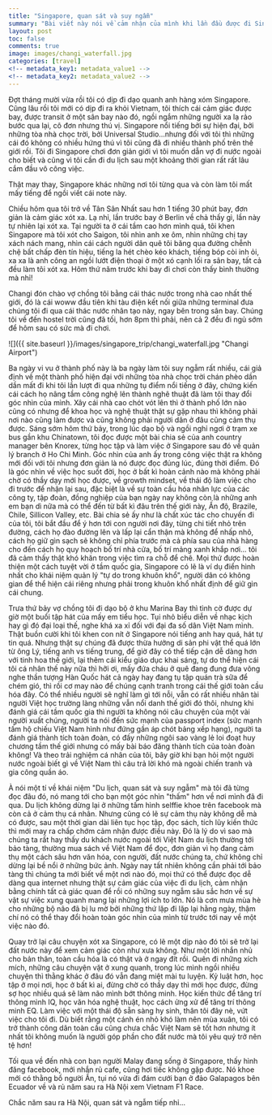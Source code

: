 ```yaml
---
title: "Singapore, quan sát và suy ngẫm"
summary: "Bài viết này nói về cảm nhận của mình khi lần đầu được đi Singapore..."
layout: post  
toc: false
comments: true
image: images/changi_waterfall.jpg
categories: [travel]
<!-- metadata_key1: metadata_value1 -->
<!-- metadata_key2: metadata_value2 -->
---
```


Đợt tháng mười vừa rồi tôi có dịp đi dạo quanh anh hàng xóm Singapore. Cũng lâu rồi tôi mới có dịp đi ra khỏi Vietnam,
tôi thích cái cảm giác được bay, được transit ở một sân bay nào đó, ngồi ngắm những người xa lạ rảo bước qua lại, cô đơn 
nhưng thú vị. Singapore nổi tiếng bởi sự hiện đại, bởi những tòa nhà chọc trời, bởi Universal Studio...nhưng đối với tôi 
thì những cái đó không có nhiều hứng thú vì tôi cũng đã đi nhiều thành phố trên thế giới rồi. Tôi đi Singapore chơi đơn giản giới
vì tôi muốn dẫn vợ đi nước ngoài cho biết và cũng vì tôi cần đi du lịch sau một khoảng thời gian rất rất lâu cắm đầu vô công việc. 

Thật may thay, Singapore khác những nơi tôi từng qua và còn làm tôi mất mấy tiếng để ngồi viết cái note này. 

Chiều hôm qua tôi trở về Tân Sân Nhất sau hơn 1 tiếng 30 phút bay, đơn giản là cảm giác xót xa. Lạ nhỉ, lần trước bay ở 
Berlin về chả thấy gì, lần này tự nhiên lại xót xa. Tại người ta ở cái tầm cao hơn mình quá, tôi khen Singapore mà tôi xót cho Saigon, 
tôi nhìn anh xe ôm, nhìn những chị tay xách nách mang, nhìn cái cách người dân quê tôi băng qua đường chễnh chệ bất chấp 
đèn tín hiệu, tiếng la hét chèo kéo khách, tiếng bóp còi inh ỏi, xa xa là anh công an ngồi lướt điện thoại ở một xó cạnh
 lối ra sân bay, tất cả đều làm tôi xót xa. Hôm thứ năm trước khi bay đi chơi còn thấy bình thường mà nhỉ!

Changi đón chào vợ chồng tôi bằng cái thác nước trong nhà cao nhất thế giới, đó là cái woww đầu tiên khi tàu 
điện kết nối giữa những terminal đưa chúng tôi đi qua cái thác nước nhân tạo này, ngay bên trong sân bay. Chúng tôi về đến 
hostel trời cũng đã tối, hơn 8pm thì phải, nên cả 2 đều đi ngủ sớm để hôm sau có sức mà đi chơi. 

![]({{ site.baseurl }}/images/singapore_trip/changi_waterfall.jpg "Changi Airport")

Ba ngày vi vu ở thành phố này là ba ngày làm tôi suy ngẫm rất nhiều, cái giả định về một thành phố hiện đại với những tòa 
nhà chọc trời chán phèo dần dần mất đi khi tôi lần lượt đi qua những tụ điểm nổi tiếng ở đây, chứng kiến cái cách họ nâng
 tầm công nghệ lên thành nghê thuật đã làm tôi thay đổi góc nhìn của mình. 
 Xây cái nhà cao chót vót lên thì ở thành phố lớn nào cũng có nhưng để khoa học và nghệ thuật thật sự gặp nhau thì không phải nơi nào 
 cũng làm được và cũng không phải người dân ở đâu cũng cảm thụ được. Sáng sớm hôm thứ bảy, trong lúc dạo bộ và ngồi nghỉ ngơi ở trạm xe bus gần khu Chinatown, tôi đọc được một bài chia sẻ của anh country manager bên 
 Knorex, từng học tập và làm việc ở Singapore sau đó về quản lý branch ở Ho Chi Minh. Góc nhìn của anh ấy trong công việc 
 thật ra không mới đối với tôi nhưng đơn giản là nó được đọc đúng lúc, đúng thời điểm. Đó là góc nhìn về việc học suốt đời, học ở bất kì 
 hoàn cảnh nào mà không phải chờ có thầy dạy mới học được, về growth mindset, về thái độ làm việc cho đi trước để nhận lại sau, đặc biệt 
 là về sự toàn cầu hóa nhân lực của các công ty, tập đoàn, đồng nghiệp của bạn ngày nay không còn là những anh em bạn dì
 nữa mà có thể đến từ bất kì đâu trên thế giới này, Ấn độ, Brazile, Chile, Sillicon Valley, etc. Bài chia sẻ ấy như là 
 chất xúc tác cho chuyến đi của tôi, tôi bắt đầu để ý hơn tới con người nơi đây, từng chi tiết nhỏ trên đường, cách họ 
 đào đường lên và lấp lại cẩn thận mà không để nhấp nhô, cách họ giữ gìn sạch sẽ không chỉ phía trước mà cả phía sau của 
  nhà hàng cho đến cách họ quy hoạch bố trí nhà cửa, bố trí mảng xanh khắp nơi...
 tôi đã cảm thấy thật khó khăn trong việc tìm ra chỗ để chê. Mọi thứ được hoàn thiện một cách tuyệt vời ở tầm
 quốc gia, Singapore có lẽ là ví dụ điển hình nhất cho khái niệm quản lý "tự do trong khuôn khổ", người dân có không gian 
 để thể hiện cái riêng nhưng phải trong khuôn khổ nhất định để giữ gìn cái chung. 
 
 Trưa thứ bảy vợ chồng tôi đi dạo bộ ở khu Marina Bay thì tình cờ được dự giờ một buổi tập hát của mấy em tiểu học. Tụi nhỏ
 biểu diễn về nhạc kịch hay gì đó đại loại thế, nghe khá xa xỉ đối với đại đa số dân Việt Nam mình. Thật buồn cười khi tôi
 khen con nít ở Singapore nói tiếng anh hay quá, hát tự tin quá. Nhưng thật sự chúng đã được thừa hưởng di sản phi vật thể 
 quá lớn từ ông Lý, tiếng anh vs tiếng trung, để giờ đây có thể tiếp cận dễ dàng hơn với tinh hoa thế giới, lại thêm cái kiểu 
 giáo dục khai sáng, tự do thể hiện cái tôi cá nhân thế này nữa thì hỡi ơi, mấy đứa cháu ở quê đang đung đưa võng nghe thần 
 tượng Hàn Quốc hát cả ngày hay đang tụ tập quán trà sữa để chém gió, thì rồi cơ may nào để chúng cạnh tranh trong cái 
  thế giới toàn cầu hóa đây. Có thể nhiều người sẽ nghĩ làm gì tới nỗi, vẫn có rất nhiều nhân tài người Việt học trường làng
  những vẫn nổi danh thế giới đó thôi, nhưng khi đánh giá cái tầm quốc gia thì người ta không nói câu chuyện của một vài người xuất chúng,
  người ta nói đến sức mạnh của passport index (sức mạnh tấm hộ chiếu Việt Nam hình như đứng gần áp chót bảng xếp hạng), 
  người ta đánh giá thành tích toàn đoàn, có đấy những ngôi sao vàng lẻ loi đoạt huy chương tầm thế giới nhưng có mấy bài báo đăng thành 
  tích của toàn đoàn không! Và theo trải nghiệm cá nhân của tôi, bây giờ khi bạn hỏi một người nước ngoài biết gì về Việt 
  Nam thì câu trả lời khó mà ngoài chiến tranh và gia công quần áo.  
  
À nói một tí về khái niệm "Du lịch, quan sát và suy ngẫm" mà tôi đã từng đọc đâu đó, nó mang tới cho bạn một góc nhìn "thấm" hơn về nơi mình
đã đi qua. Du lịch không dừng lại ở những tấm hình selffie khoe trên facebook mà còn cả ở cảm thụ cá nhân. Nhưng cũng có 
lẽ sự cảm thụ này không dễ mà có được, sau một thời gian dài liên tục học tập, đọc sách, tích lũy kiến thức thì mới may ra
chấp chớm cảm nhận được điều này. Đó là lý do vì sao mà chúng ta rất hay thấy du khách nước ngoài tới Việt Nam du lịch thường 
tới bảo tàng, thường mua sách về Việt Nam để đọc, đơn giản vì họ đang cảm thụ một cách sâu hơn văn hóa, con người, đất
 nước chúng ta, chứ không chỉ dừng lại bề nổi ở những bức ảnh. Ngày nay tất nhiên không cần
phải tới bảo tàng thì chúng ta mới biết về một nơi nào đó, mọi thứ có thể được đọc dễ dàng qua internet nhưng thật sự cảm
giác của việc đi du lịch, cảm nhận bằng chính tất cả giác quan để rồi có những suy ngẫm sâu sắc hơn về sự vật sự việc 
 xung quanh mang lại những lợi ích to lớn. Nó là cơn mưa mùa hè
cho những bộ não đã bị lu mờ bởi những thứ lặp đi lặp lại hằng ngày, thậm chí nó có thể thay đổi hoàn toàn góc nhìn của 
mình từ trước tới nay về một việc nào đó.

Quay trở lại câu chuyện xót xa Singapore, có lẽ một dịp nào đó tôi sẽ trở lại đất nước này để xem cảm giác còn như xưa không.
Như một lời nhắn nhủ cho bản thân, toàn cầu hóa là có thật và ở ngay đít rồi. Quên đi những xích mích, những câu chuyện vặt
 ở xung quanh, trong lúc mình ngồi nhiều chuyện thì thằng khác ở đâu đó vẫn đang miệt mài tu luyện. Kỷ luật hơn, 
 học tập ở mọi nơi, học ở bất kì ai, đừng chờ có thầy dạy thì mới học được, đừng sợ học nhiều quá sẽ làm não mình bớt thông minh. 
 Học kiến thức để tăng trí thông mình IQ, học văn hóa nghệ thuật, học cách ửng xử để tăng trí thông minh EQ. 
Làm việc với một thái độ sẵn sàng hy sinh, thân tôi đây nè, vứt việc cho tôi đi. Dù biết rằng một cánh én nhỏ khó làm nên mùa 
xuân, tôi có trở thành công dân toàn cầu cũng chưa chắc Việt Nam sẽ tốt hơn nhưng ít nhất tôi không muốn là người góp phần cho đất nước mà tôi yêu quý trở nên tệ hơn!

Tối qua về đến nhà con bạn người Malay đang sống ở Singapore, thấy hình đăng facebook, mới nhắn rủ cafe, cũng hơi tiếc không
gặp được. Nó khoe mới có thằng bồ người Ấn, tụi nó vừa đi đám cưới bạn ở đảo Galapagos bên Ecuador về và rủ năm sau ra Hà Nội xem Vietnam F1 Race.

Chắc năm sau ra Hà Nội, quan sát và ngẫm tiếp nhỉ...



